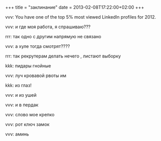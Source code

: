 +++
title = "заклинание"
date = 2013-02-08T17:22:00+02:00
+++

vvv: You have one of the top 5% most viewed LinkedIn profiles for 2012.


vvv: и где моя работа, я спрашиваю???


rrr: так одно с другим напрямую не связано


vvv: а хуле тогда смотрят????


rrr: так рекрутерам делать нечего , листают выборку


kkk: пидары гнойные


vvv: луч кровавой рвоты им


kkk: из глаз!


vvv: и из ушей


vvv: и в пердак


vvv: слово мое крепко


vvv: рот ключ замок


vvv: аминь


